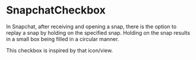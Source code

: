 # SnapchatCheckbox

In Snapchat, after receiving and opening a snap, there is the option to replay a snap by holding on the specified snap.
Holding on the snap results in a small box being filled in a circular manner.

This checkbox is inspired by that icon/view.
